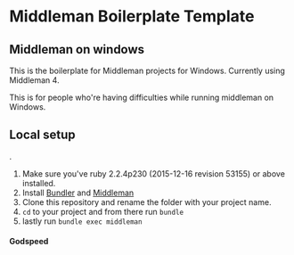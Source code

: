 # Middleman Boilerplate Template

## Middleman on windows

This is the boilerplate for Middleman projects for Windows. Currently using Middleman 4.

This is for people who're having difficulties while running middleman on Windows.

## Local setup
.
1. Make sure you've ruby 2.2.4p230 (2015-12-16 revision 53155) or above installed.
2. Install [Bundler](https://rubygems.org/gems/bundler) and [Middleman](https://rubygems.org/gems/middleman)
3. Clone this repository and rename the folder with your project name.
4. `cd` to your project and from there run ``bundle``
5. lastly run ``bundle exec middleman``




#### Godspeed


